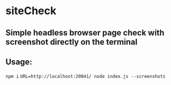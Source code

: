 # siteCheck
## Simple headless browser page check with screenshot directly on the terminal

## Usage:
`npm i`
`URL=http://localhost:20041/ node index.js --screenshots`